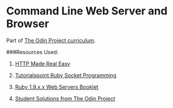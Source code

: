 # Command Line Web Server and Browser
Part of [The Odin Project curriculum](http://www.theodinproject.com/ruby-programming/ruby-on-the-web).

###Resources Used:
1. [HTTP Made Real Easy](http://www.jmarshall.com/easy/http/#whatis)

2. [Tutorialspoint Ruby Socket Programming](http://www.tutorialspoint.com/ruby/ruby_socket_programming.htm)

3. [Ruby 1.9.x.x Web Servers Booklet](http://www.scribd.com/doc/20755982/The-Ruby-1-9-x-Web-Servers-Booklet)

4. [Student Solutions from The Odin Project](https://github.com/TheOdinProject/curriculum/blob/master/ruby/project_web.md)

